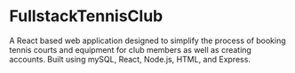 # FullstackTennisClub
A React based web application designed to simplify the process of booking tennis courts and equipment for club members as well as creating accounts. Built using mySQL, React, Node.js, HTML, and Express. 
